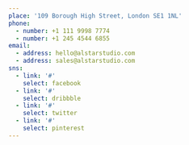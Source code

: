 ```yaml
---
place: '109 Borough High Street, London SE1 1NL'
phone:
  - number: +1 111 9998 7774
  - number: +1 245 4544 6855
email:
  - address: hello@alstarstudio.com
  - address: sales@alstarstudio.com
sns:
  - link: '#'
    select: facebook
  - link: '#'
    select: dribbble
  - link: '#'
    select: twitter
  - link: '#'
    select: pinterest
---
```


